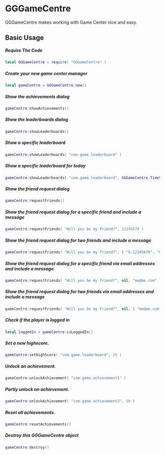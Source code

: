 GGGameCentre
============

GGGameCentre makes working with Game Center nice and easy.
	
Basic Usage
-------------------------

##### Require The Code
```lua
local GGGameCentre = require( "GGGameCentre" )
```

##### Create your new game center manager
```lua
local gameCentre = GGGameCentre:new()
```

##### Show the achievements dialog
```lua
gameCentre:showAchievements()
```

##### Show the leaderboards dialog
```lua
gameCentre:showLeaderboards()
```

##### Show a specific leaderboard
```lua
gameCentre:showLeaderboards( "com.game.leaderboard" )
```

##### Show a specific leaderboard for today
```lua
gameCentre:showLeaderboards( "com.game.leaderboard", GGGameCentre.TimeScope.Today )
```

##### Show the friend request dialog
```lua
gameCentre:requestFriends()
```

##### Show the friend request dialog for a specific friend and include a message
```lua
gameCentre:requestFriends( "Will you be my friend?", 12345678 )
```

##### Show the friend request dialog for two friends and include a message
```lua
gameCentre:requestFriends( "Will you be my friend?", { "G:12345678", "G:64826483" } )
```

##### Show the friend request dialog for a specific friend via email addresses and include a message
```lua
gameCentre:requestFriends( "Will you be my friend?", nil, "me@me.com" )
```

##### Show the friend request dialog for two friends via email addresses and include a message
```lua
gameCentre:requestFriends( "Will you be my friend?", nil, { "me@me.com", "bob@me.com" } )
```

##### Check if the player is logged in
```lua
local loggedIn = gameCentre:isLoggedIn()
```

##### Set a new highscore.
```lua
gameCentre:setHighScore( "com.game.leaderboard", 25 )
```

##### Unlock an achievement.
```lua
gameCentre:unlockAchievement( "com.game.achievement1" )
```

##### Partly unlock an achievement.
```lua
gameCentre:unlockAchievement( "com.game.achievement2", 50 )
```

##### Reset all achievements.
```lua
gameCentre:resetAchievements()
```

##### Destroy this GGGameCentre object
```lua
gameCentre:destroy()
```